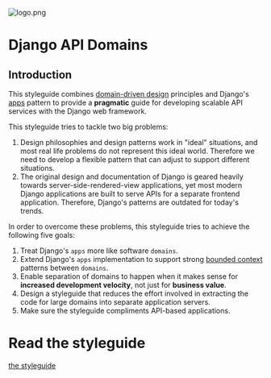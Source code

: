 ![logo.png](diagrams/dads_logo.png)

# Django API Domains

## Introduction

This styleguide combines [domain-driven design](https://en.wikipedia.org/wiki/Domain-driven_design) principles and Django's [apps](https://docs.djangoproject.com/en/dev/ref/applications/#module-django.apps) pattern to provide a **pragmatic** guide for developing scalable API services with the Django web framework.

This styleguide tries to tackle two big problems:

1) Design philosophies and design patterns work in "ideal" situations, and most real life problems do not represent this ideal world. Therefore we need to develop a flexible pattern that can adjust to support different situations.
2) The original design and documentation of Django is geared heavily towards server-side-rendered-view applications, yet most modern Django applications are built to serve APIs for a separate frontend application. Therefore, Django's patterns are outdated for today's trends.

In order to overcome these problems, this styleguide tries to achieve the following five goals:

1) Treat Django's `apps` more like software `domains`.
2) Extend Django's `apps` implementation to support strong [bounded context](https://www.martinfowler.com/bliki/BoundedContext.html) patterns between `domains`.
3) Enable separation of domains to happen when it makes sense for **increased development velocity**, not just for **business value**.
4) Design a styleguide that reduces the effort involved in extracting the code for large domains into separate application servers.
5) Make sure the styleguide compliments API-based applications.

# Read the styleguide

[the styleguide](docs/)
